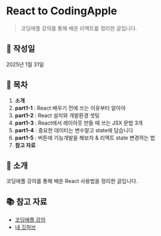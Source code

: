 # React to CodingApple

> 코딩애플 강의를 통해 배운 리액트를 정리한 글입니다.

## 📅 작성일

2025년 1월 31일

## 📌 목차

1. **소개**
2. **part1-1** : React 배우기 전에 쓰는 이유부터 알아야
3. **part1-2** : React 설치와 개발환경 셋팅
4. **part1-3** : React에서 레이아웃 만들 때 쓰는 JSX 문법 3개
5. **part1-4** : 중요한 데이터는 변수말고 state에 담습니다
6. **part1-5** : 버튼에 기능개발을 해보자 & 리액트 state 변경하는 법
7. **참고 자료**

## 📝 소개

코딩애플 강의를 통해 배운 React 사용법을 정리한 글입니다.

## 📚 참고 자료

- [코딩애플 강의](https://codingapple.com/)
- [내 깃허브](https://github.com/Jaesang98/Study_React)
